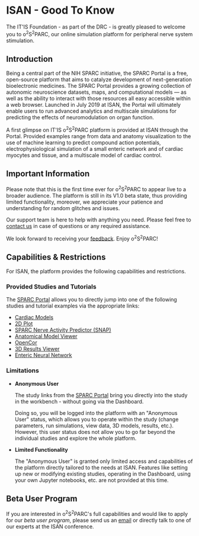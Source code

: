 # ISAN - Good To Know

The IT'IS Foundation - as part of the DRC - is greatly pleased to welcome you to o<sup>2</sup>S<sup>2</sup>PARC, our online simulation platform for peripheral nerve system stimulation.

## Introduction

Being a central part of the NIH SPARC initiative, the SPARC Portal is a free, open-source platform that aims to catalyze development of next-generation bioelectronic medicines. The SPARC Portal provides a growing collection of autonomic neuroscience datasets, maps, and computational models ⁠— as well as the ability to interact with those resources all easy accessible within a web browser. Launched in July 2019 at ISAN, the Portal will ultimately enable users to run advanced analytics and multiscale simulations for predicting the effects of neuromodulation on organ function.

A first glimpse on IT'IS o<sup>2</sup>S<sup>2</sup>PARC platform is provided at ISAN through the Portal. Provided examples range from data and anatomy visualization to the use of machine learning to predict compound action potentials, electrophysiological simulation of a small enteric network and of cardiac myocytes and tissue, and a multiscale model of cardiac control.

## Important Information

Please note that this is the first time ever for o<sup>2</sup>S<sup>2</sup>PARC to appear live to a broader audience.
The platform is still in its V1.0 beta state, thus providing limited functionality, moreover, we appreciate your patience and understanding for random glitches and issues.

Our support team is here to help with anything you need. Please feel free to [contact us](mailto:support@osparc.io) in case of questions or any required assistance.

We look forward to receiving your [feedback](mailto:support@osparc.io). Enjoy o<sup>2</sup>S<sup>2</sup>PARC!

## Capabilities & Restrictions
For ISAN, the platform provides the following capabilities and restrictions.

### Provided Studies and Tutorials

The [SPARC Portal](http://dev-sparc-portal.sparc.science/) allows you to directly jump into one of the following studies and tutorial examples via the appropriate links:

* [Cardiac Models](/docs/isan_studies___tutorials/uc_davies.md)
* [2D Plot](/docs/isan_studies___tutorials/2d_plot.md)
* [SPARC Nerve Activity Predictor (SNAP)](/docs/isan_studies___tutorials/matt_ward.md)
* [Anatomical Model Viewer](/docs/isan_studies___tutorials/anatomical_viewer.md)
* [OpenCor](/docs/isan_studies___tutorials/opencor.md)
* [3D Results Viewer](/docs/isan_studies___tutorials/3D_view.md)
* [Enteric Neural Network](/docs/isan_studies___tutorials/bornstein_view.md)

### Limitations

* **Anonymous User** <br/>
  
  The study links from the [SPARC Portal](http://dev-sparc-portal.sparc.science/) bring you directly into the study in the workbench - without going via the Dashboard.

  Doing so, you will be logged into the platform with an "Anonymous User" status, which allows you to operate within the study (change parameters, run simulations, view data, 3D models, results, etc.). However, this user status does not allow you to go far beyond the individual studies and explore the whole platform.

* **Limited Functionality**
  
  The "Anonymous User" is granted only limited access and capabilities of the platform  directly tailored to the needs at ISAN. Features like setting up new or modifying existing studies, operating in the Dashboard, using your own Jupyter notebooks, etc. are not provided at this time.

## Beta User Program

If you are interested in o<sup>2</sup>S<sup>2</sup>PARC's full capabilities and would like to apply for our *beta user program*, please send us an [email](mailto:support@osparc.io) or directly talk to one of our experts at the ISAN conference.